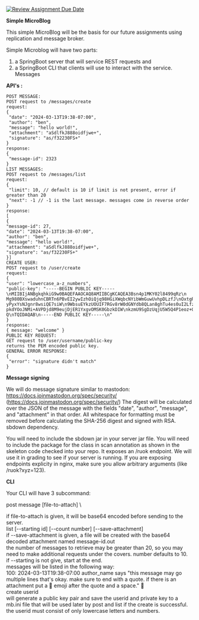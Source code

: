 [![Review Assignment Due Date](https://classroom.github.com/assets/deadline-readme-button-24ddc0f5d75046c5622901739e7c5dd533143b0c8e959d652212380cedb1ea36.svg)](https://classroom.github.com/a/qnxy6goU)

**Simple MicroBlog**

This simple MicroBlog will be the basis for our future assignments using replication and message broker.

Simple Microblog will have two parts: 
1) a SpringBoot server that will service REST requests and
2) a SpringBoot CLI that clients will use to interact with the service.
Messages

**API's :**
```
POST MESSAGE:
POST request to /messages/create
request:
{
 "date": "2024-03-13T19:38-07:00",
 "author": "ben",
 "message": "hello world!",
 "attachment": "aSdlfkJ888oidfjwe+",
 "signature": "as/f32230FS+"
}
response:
{
 "message-id": 2323
}
LIST MESSAGES:
POST request to /messages/list
request:
{
 "limit": 10, // default is 10 if limit is not present, error if greater than 20
 "next": -1 // -1 is the last message. messages come in reverse order
}
response:
[
{
"message-id": 27,
"date": "2024-03-13T19:38-07:00",
"author": "ben",
"message": "hello world!",
"attachment": "aSdlfkJ888oidfjwe+",
"signature": "as/f32230FS+"
}]
CREATE USER:
POST request to /user/create
request:
{
"user": "lowercase_a-z_numbers",
"public-key": "-----BEGIN PUBLIC KEY-----\nMIIBIjANBgkqhkiG9w0BAQEFAAOCAQ8AMIIBCgKCAQEA3Bsn4p1MKY02l8499qRz\n
Mg980BXswaduhnCBRTn6PBvEI2ywIzhOiQjq98HGiXWqbcNYibWmGuwUvhpDLzfJ\nOxtgRO9I612rd4xzs8tz+2pYDO1bOtwuGQTTTQ1jwlC
yPyxYsNJgnr8wsiQE7siW\n9WbsuEYkzUOUIF7RGv8rW0dGNYdb8QLan8ghTu4es0uI2LfzBg3usFJahS+Pcih5\nDglphAcDJBbX+EbGytGU
pkdYOoJNMi+AVPDjd8M9eujDjER1YxgvOMSK0GbzkDIW\nkzmU9SgDzUqjU5W5Q4P1eoz+QtL0m5E+uoXN8fuY5rw4cr4YE0srACsG30j41Pf
Q\nTQIDAQAB\n-----END PUBLIC KEY-----\n"
}
response:
{ message: "welcome" }
PUBLIC KEY REQUEST:
GET request to /user/username/public-key
returns the PEM encoded public key.
GENERAL ERROR RESPONSE:
{
 "error": "signature didn't match"
}
```
**Message signing**

We will do message signature similar to mastodon: https://docs.joinmastodon.org/spec/security/
(https://docs.joinmastodon.org/spec/security/) The digest will be calculated over the JSON of the
message with the fields "date", "author", "message", and "attachment" in that order. All whitespace for
formatting must be removed before calculating the SHA-256 digest and signed with RSA.
sbdown dependency.

You will need to include the sbdown jar in your server jar file. You will need to include the package for the
class in scan annotation as shown in the skeleton code checked into your repo. It exposes an /ruok
endpoint. We will use it in grading to see if your server is running. If you are exposing endpoints explicity
in nginx, make sure you allow arbitrary arguments (like /ruok?xyz=123).

**CLI**

Your CLI will have 3 subcommand:

post message [file-to-attach] \

if file-to-attach is given, it will be base64 encoded before sending to the server. \
list [--starting id] [--count number] [--save-attachment]\
if --save-attachment is given, a file will be created with the base64 decoded attachment named message-id.out \
the number of messages to retrieve may be greater than 20, so you may need to make additional
requests under the covers. number defaults to 10. \
if --starting is not give, start at the end. \
messages will be listed in the following way: \
100: 2024-03-13T19:38-07:00 author_name says "this message may go multiple lines
that's okay. make sure to end with a quote. if there is an attachment
put a 📎 emoji after the quote and a space." 📎 \
create userid \
will generate a public key pair and save the userid and private key to a mb.ini file that will be used
later by post and list if the create is successful. the userid must consist of only lowercase letters
and numbers.
